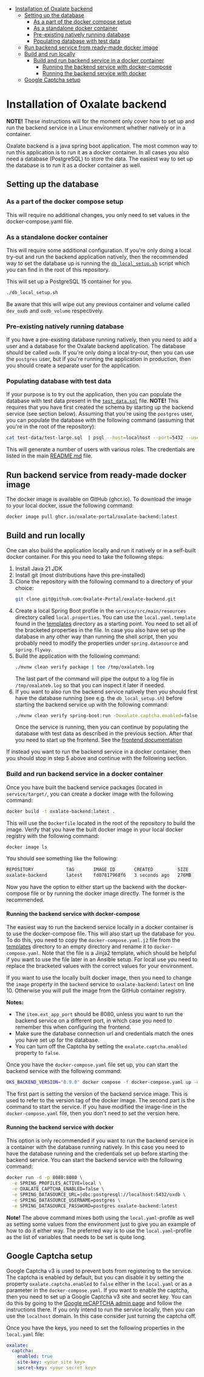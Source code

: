 <!--ts-->
* [Installation of Oxalate backend](#installation-of-oxalate-backend)
   * [Setting up the database](#setting-up-the-database)
      * [As a part of the docker compose setup](#as-a-part-of-the-docker-compose-setup)
      * [As a standalone docker container](#as-a-standalone-docker-container)
      * [Pre-existing natively running database](#pre-existing-natively-running-database)
      * [Populating database with test data](#populating-database-with-test-data)
   * [Run backend service from ready-made docker image](#run-backend-service-from-ready-made-docker-image)
   * [Build and run locally](#build-and-run-locally)
      * [Build and run backend service in a docker container](#build-and-run-backend-service-in-a-docker-container)
         * [Running the backend service with docker-compose](#running-the-backend-service-with-docker-compose)
         * [Running the backend service with docker](#running-the-backend-service-with-docker)
   * [Google Captcha setup](#google-captcha-setup)

<!-- Created by https://github.com/ekalinin/github-markdown-toc -->
<!-- Added by: poltsi, at: Thu Jan 25 08:46:15 PM EET 2024 -->

<!--te-->

# Installation of Oxalate backend

**NOTE!** These instructions will for the moment only cover how to set up and run the backend service in a Linux environment whether natively or in a container.

Oxalate backend is a java spring boot application. The most common way to run this application is to run it as a docker container. In all cases you also need
a database (PostgreSQL) to store the data. The easiest way to set up the database is to run it as a docker container as well.

## Setting up the database

### As a part of the docker compose setup

This will require no additional changes, you only need to set values in the docker-compose.yaml file.

### As a standalone docker container

This will require some additional configuration. If you're only doing a local try-out and run the backend application natively, then the recommended way to set
the database up is running the [`db_local_setup.sh`](../../db_local_setup.sh) script which you can find in the root of this repository.

This will set up a PostgreSQL 15 container for you.

```bash
./db_local_setup.sh
```

Be aware that this will wipe out any previous container and volume called `dev_oxdb` and `oxdb_volume` respectively.

### Pre-existing natively running database

If you have a pre-existing database running natively, then you need to add a user and a database for the Oxalate backend application. The database should
be called `oxdb`. If you're only doing a local try-out, then you can use the `postgres` user, but if you're running the application in production, then you
should create a separate user for the application.

### Populating database with test data

If your purpose is to try out the application, then you can populate the database with test data present in the [`test_data.sql`](../../test_data.sql) file.
**NOTE!** This requires that you have first created the schema by starting up the backend service (see section below).
Assuming that you're using the `postgres` user, you can populate the database with the following command (assuming that you're in the root of the repository):

```bash
cat test-data/test-large.sql  | psql --host=localhost --port=5432 --username postgres oxdb
```

This will generate a number of users with various roles. The credentials are listed in the main [README.md](../../README.md) file.

## Run backend service from ready-made docker image

The docker image is available on GitHub (ghcr.io). To download the image to your local docker, issue the following command:

```bash
docker image pull ghcr.io/oxalate-portal/oxalate-backend:latest
```

## Build and run locally

One can also build the application locally and run it natively or in a self-built docker container. For this you need to take the following steps:

1. Install Java 21 JDK
2. Install git (most distributions have this pre-installed)
3. Clone the repository with the following command to a directory of your choice:
   ```bash
   git clone git@github.com:Oxalate-Portal/oxalate-backend.git
   ```
4. Create a local Spring Boot profile in the `service/src/main/resources` directory called `local.properties`. You can use the `local.yaml.template` found in
   the [templates](../../templates) directory as a starting point. You need to set all of the bracketed properties in the file. In case you also have set up
   the database in any other way than running the shell script, then you probably need to modify the properties under `spring.datasource` and `spring.flyway`.
5. Build the application with the following command:
   ```bash
   ./mvnw clean verify package | tee /tmp/oxalateb.log
   ```
   The last part of the command will pipe the output to a log file in `/tmp/oxalateb.log` so that you can inspect it later if needed.
6. If you want to also run the backend service natively then you should first have the database running (see e.g. the `db_local_setup.sh`) before starting
   the backend service up with the following command:
   ```bash
   ./mvnw clean verify spring-boot:run -Doxalate.captcha.enabled=false -Dspring.profiles.active=local | tee /tmp/oxalateb.log
   ```
   Once the service is running, then you can continue by populating the database with test data as described in the previous section. After that you need to
   start up the frontend. See the [frontend documentation](https://github.com/Oxalate-Portal/oxalate-frontend/documentation/setup/)

If instead you want to run the backend service in a docker container, then you should stop in step 5 above and continue with the following section.

### Build and run backend service in a docker container

Once you have built the backend service packages (located in `service/target/`, you can create a docker image with the following command:

```bash
docker build -t oxalate-backend:latest .
```

This will use the `Dockerfile` located in the root of the repository to build the image. Verify that you have the built docker image in your local docker
registry with the following command:

```bash
docker image ls
```

You should see something like the following:

```bash
REPOSITORY            TAG       IMAGE ID       CREATED         SIZE
oxalate-backend       latest    fd07817968f6   3 seconds ago   276MB
```

Now you have the option to either start up the backend with the docker-compose file or by running the docker image directly. The former is the recommended.

#### Running the backend service with docker-compose

The easiest way to run the backend service locally in a docker container is to use the docker-compose file. This will also start up the database for you.
To do this, you need to copy the `docker-compose.yaml.j2` file from the [templates](../../templates) directory to an empty directory and rename it
to `docker-compose.yaml`. Note that the file is a Jinja2 template, which should be helpful if you want to use the file later in an Ansible setup.
For local use you need to replace the bracketed values with the correct values for your environment.

If you want to use the locally built docker image, then you need to change the `image` property in the `backend` service to `oxalate-backend:latest` on line 10.
Otherwise you will pull the image from the GitHub container registry.

**Notes:**
* The `item.ext_app_port` should be 8080, unless you want to run the backend service on a different port, in which case you need to remember this when
  configuring the frontend.
* Make sure the database connection url and credentials match the ones you have set up for the database.
* You can turn off the Captcha by setting the `oxalate.captcha.enabled` property to `false`.

Once you have the `docker-compose.yaml` file set up, you can start the backend service with the following command:

```bash
OKS_BACKEND_VERSION="0.9.0" docker compose -f docker-compose.yaml up -d
```

The first part is setting the version of the backend service image. This is used to refer to the version tag of the docker image. The second part is the
command to start the service. If you have modified the image-line in the `docker-compose.yaml` file, then you don't need to set the version here.

#### Running the backend service with docker

This option is only recommended if you want to run the backend service in a container with the database running natively. In this case you need to have the
database running and the credentials set up before starting the backend service. You can start the backend service with the following command:

```bash
docker run -d -p 8080:8080 \
  -e SPRING_PROFILES_ACTIVE=local \
  -e OXALATE_CAPTCHA_ENABLED=false \
  -e SPRING_DATASOURCE_URL=jdbc:postgresql://localhost:5432/oxdb \
  -e SPRING_DATASOURCE_USERNAME=postgres \
  -e SPRING_DATASOURCE_PASSWORD=postgres oxalate-backend:latest
```

**Note!** The above command mixes both using the `local.yaml`-profile as well as setting some values from the environment just to give you an example of how to
do it either way. The preferred way is to use the `local.yaml`-profile as the list of variables that needs to be set is quite long.


## Google Captcha setup

Google Captcha v3 is used to prevent bots from registering to the service. The captcha is enabled by default, but you can disable it by setting the property
`oxalate.captcha.enabled` to `false` either in the `local.yaml` or as a parameter in the `docker-compose.yaml`. If you want to enable the captcha, then you
need to set up a Google Captcha v3 site and secret key. You can do this by going to the
[Google reCAPTCHA admin page](https://www.google.com/recaptcha/admin/create) and follow the instructions there. If you only intend to run the service locally,
then you can use the `localhost` domain. In this case consider just turning the captcha off.

Once you have the keys, you need to set the following properties in the `local.yaml` file:

```yaml
oxalate:
  captcha:
    enabled: true
    site-key: <your site key>
    secret-key: <your secret key>
```
